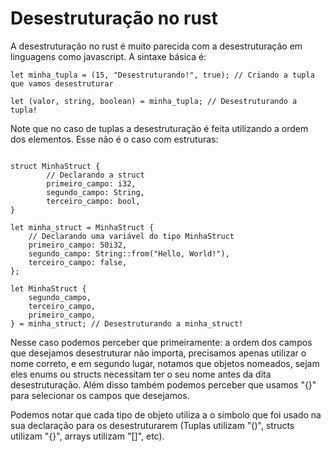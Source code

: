 # Desestruturação no rust

A desestruturação no rust é muito parecida com a desestruturação em linguagens
como javascript. A sintaxe básica é:

```
let minha_tupla = (15, "Desestruturando!", true); // Criando a tupla que vamos desestruturar

let (valor, string, boolean) = minha_tupla; // Desestruturando a tupla!
```

Note que no caso de tuplas a desestruturação é feita utilizando a ordem dos
elementos. Esse não é o caso com estruturas:

```

struct MinhaStruct {
        // Declarando a struct
        primeiro_campo: i32,
        segundo_campo: String,
        terceiro_campo: bool,
}

let minha_struct = MinhaStruct {
    // Declarando uma variável do tipo MinhaStruct
    primeiro_campo: 50i32,
    segundo_campo: String::from("Hello, World!"),
    terceiro_campo: false,
};

let MinhaStruct {
    segundo_campo,
    terceiro_campo,
    primeiro_campo,
} = minha_struct; // Desestruturando a minha_struct!
```

Nesse caso podemos perceber que primeiramente: a ordem dos campos que desejamos
desestruturar não importa, precisamos apenas utilizar o nome correto, e em
segundo lugar, notamos que objetos nomeados, sejam eles enums ou structs
necessitam ter o seu nome antes da dita desestruturação. Além disso também
podemos perceber que usamos "{}" para selecionar os campos que desejamos.

Podemos notar que cada tipo de objeto utiliza a o símbolo que foi usado na sua
declaração para os desestruturarem (Tuplas utilizam "()", structs utilizam "{}",
arrays utilizam "[]", etc).
